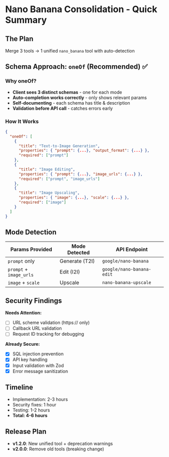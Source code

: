 # Nano Banana Consolidation - Quick Summary

## The Plan
Merge 3 tools → 1 unified `nano_banana` tool with auto-detection

## Schema Approach: `oneOf` (Recommended) ✅

### Why oneOf?
- **Client sees 3 distinct schemas** - one for each mode
- **Auto-completion works correctly** - only shows relevant params
- **Self-documenting** - each schema has title & description
- **Validation before API call** - catches errors early

### How It Works

```json
{
  "oneOf": [
    {
      "title": "Text-to-Image Generation",
      "properties": { "prompt": {...}, "output_format": {...} },
      "required": ["prompt"]
    },
    {
      "title": "Image Editing", 
      "properties": { "prompt": {...}, "image_urls": {...} },
      "required": ["prompt", "image_urls"]
    },
    {
      "title": "Image Upscaling",
      "properties": { "image": {...}, "scale": {...} },
      "required": ["image"]
    }
  ]
}
```

## Mode Detection

| Params Provided | Mode Detected | API Endpoint |
|----------------|---------------|--------------|
| `prompt` only | Generate (T2I) | `google/nano-banana` |
| `prompt` + `image_urls` | Edit (I2I) | `google/nano-banana-edit` |
| `image` + `scale` | Upscale | `nano-banana-upscale` |

## Security Findings

**Needs Attention:**
- [ ] URL scheme validation (https:// only)
- [ ] Callback URL validation
- [ ] Request ID tracking for debugging

**Already Secure:**
- [x] SQL injection prevention
- [x] API key handling
- [x] Input validation with Zod
- [x] Error message sanitization

## Timeline
- Implementation: 2-3 hours
- Security fixes: 1 hour  
- Testing: 1-2 hours
- **Total: 4-6 hours**

## Release Plan
- **v1.2.0**: New unified tool + deprecation warnings
- **v2.0.0**: Remove old tools (breaking change)
